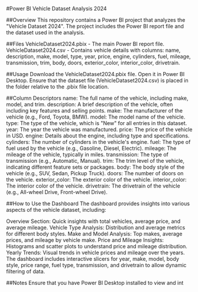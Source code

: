#Power BI Vehicle Dataset Analysis 2024

##Overview
This repository contains a Power BI project that analyzes the "Vehicle Dataset 2024". The project includes the Power BI report file and the dataset used in the analysis.

##Files
VehicleDataset2024.pbix - The main Power BI report file.
VehicleDataset2024.csv - Contains vehicle details with columns: name, description, make, model, type, year, price, engine, cylinders, fuel, mileage, transmission, trim, body, doors, exterior_color, interior_color, drivetrain.

##Usage
Download the VehicleDataset2024.pbix file.
Open it in Power BI Desktop.
Ensure that the dataset file (VehicleDataset2024.csv) is placed in the folder relative to the .pbix file location.

##Column Descriptors
name: The full name of the vehicle, including make, model, and trim.
description: A brief description of the vehicle, often including key features and selling points.
make: The manufacturer of the vehicle (e.g., Ford, Toyota, BMW).
model: The model name of the vehicle.
type: The type of the vehicle, which is "New" for all entries in this dataset.
year: The year the vehicle was manufactured.
price: The price of the vehicle in USD.
engine: Details about the engine, including type and specifications.
cylinders: The number of cylinders in the vehicle's engine.
fuel: The type of fuel used by the vehicle (e.g., Gasoline, Diesel, Electric).
mileage: The mileage of the vehicle, typically in miles.
transmission: The type of transmission (e.g., Automatic, Manual).
trim: The trim level of the vehicle, indicating different feature sets or packages.
body: The body style of the vehicle (e.g., SUV, Sedan, Pickup Truck).
doors: The number of doors on the vehicle.
exterior_color: The exterior color of the vehicle.
interior_color: The interior color of the vehicle.
drivetrain: The drivetrain of the vehicle (e.g., All-wheel Drive, Front-wheel Drive).

##How to Use the Dashboard
The dashboard provides insights into various aspects of the vehicle dataset, including:

Overview Section: Quick insights with total vehicles, average price, and average mileage.
Vehicle Type Analysis: Distribution and average metrics for different body styles.
Make and Model Analysis: Top makes, average prices, and mileage by vehicle make.
Price and Mileage Insights: Histograms and scatter plots to understand price and mileage distribution.
Yearly Trends: Visual trends in vehicle prices and mileage over the years.
The dashboard includes interactive slicers for year, make, model, body style, price range, fuel type, transmission, and drivetrain to allow dynamic filtering of data.

##Notes
Ensure that you have Power BI Desktop installed to view and int
